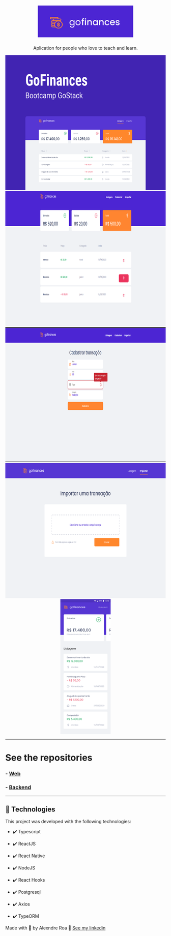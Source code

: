 <h1 align="center">
<br>
  <img src="./readMEFiles/logo.png" alt="Proffy" width="300">
<br>
</h1>

<p align="center">Aplication for people who love to teach and learn.</p>

<div align="center" >
  <img src="./readMEFiles/capa.png" alt="board" height="425">
  <img src="./readMEFiles/home-web.png" alt="homeWeb" height="425">
  <img src="./readMEFiles/web-post-transaction.png" alt="board" height="425">
  <img src="./readMEFiles/import.png" alt="importPage" height="425">
  <img src="./readMEFiles/home-mobile.png" alt="mobile" height="425">
</div>

---

# See the repositories

### - [Web](https://github.com/alexandre-roa/fundamentos-reactjs)

### - [Backend](https://github.com/alexandre-roa/database-upload)

---

## 🚀 Technologies

This project was developed with the following technologies:

- ✔️ Typescript

- ✔️ ReactJS

- ✔️ React Native

- ✔️ NodeJS

- ✔️ React Hooks

- ✔️ Postgresql

- ✔️ Axios

- ✔️ TypeORM

Made with 💜 by Alexndre Roa 👋 [See my linkedin](https://www.linkedin.com/in/azaroa/)
